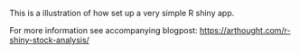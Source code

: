 This is a illustration of how set up a very simple R shiny app.


For more information see accompanying blogpost: https://arthought.com/r-shiny-stock-analysis/
